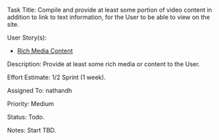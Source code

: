 Task Title: Compile and provide at least some portion of video content in addition to link to text information, for the User to be able to view on the site.

User Story(s): 
 * [Rich Media Content](../story_rich_content.md)

Description: Provide at least some rich media or content to the User.

Effort Estimate: 1/2 Sprint (1 week).

Assigned To: nathandh

Priority: Medium

Status: Todo.

Notes: Start TBD.
